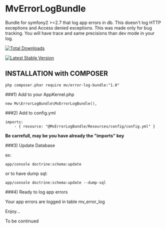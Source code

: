 MvErrorLogBundle
============

Bundle for symfony2 >=2.7 that log app errors in db.
This doesn't log HTTP exceptions and Access denied exceptions. This was made only for bug tracking.
You will have trace and same precisions than dev mode in your log.

[![Total Downloads](https://poser.pugx.org/mv/error-log-bundle/d/total.png)](https://packagist.org/packages/mv/error-log-bundle)

[![Latest Stable Version](https://poser.pugx.org/mv/error-log-bundle/version.png)](https://packagist.org/packages/mv/error-log-bundle)

INSTALLATION with COMPOSER
--------------------------

    php composer.phar require mv/error-log-bundle:"1.0"

###1)  Add to your AppKernel.php

    new Mv\ErrorLogBundle\MvErrorLogBundle(),

###2)  Add to config.yml

    imports:
        - { resource: "@MvErrorLogBundle/Resources/config/config.yml" }

**Be carrefull, may be you have already the "imports" key**

###3)  Update Database

ex:

    app/console doctrine:schema:update

or to have dump sql:

    app/console doctrine:schema:update --dump-sql

###4)  Ready to log app errors

Your app errors are logged in table mv\_error\_log

Enjoy...

To be continued